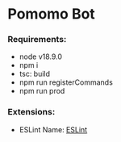 # Pomomo Bot

### Requirements:

-   node v18.9.0
-   npm i
-   tsc: build
-   npm run registerCommands
-   npm run prod

### Extensions:

-   ESLint Name: [ESLint](https://marketplace.visualstudio.com/items?itemName=dbaeumer.vscode-eslint)
